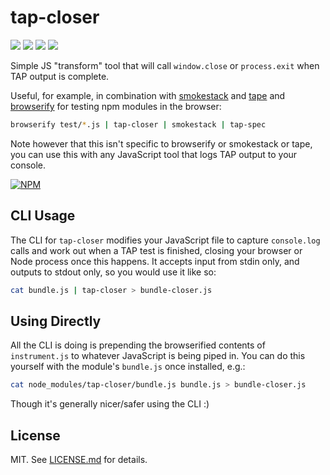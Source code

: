# tap-closer
![](http://img.shields.io/badge/stability-experimental-orange.svg?style=flat)
![](http://img.shields.io/npm/v/tap-closer.svg?style=flat)
![](http://img.shields.io/npm/dm/tap-closer.svg?style=flat)
![](http://img.shields.io/npm/l/tap-closer.svg?style=flat)

Simple JS "transform" tool that will call `window.close` or `process.exit` when
TAP output is complete.

Useful, for example, in combination with
[smokestack](http://github.com/hughsk/smokestack) and
[tape](http://github.com/substack/tape) and
[browserify](http://github.com/substack/node-browserify) for testing npm modules
in the browser:

``` bash
browserify test/*.js | tap-closer | smokestack | tap-spec
```

Note however that this isn't specific to browserify or smokestack or tape, you
can use this with any JavaScript tool that logs TAP output to your console.

[![NPM](https://nodei.co/npm/tap-closer.png)](https://nodei.co/npm/tap-closer/)

## CLI Usage

The CLI for `tap-closer` modifies your JavaScript file to capture `console.log`
calls and work out when a TAP test is finished, closing your browser or Node
process once this happens. It accepts input from stdin only, and outputs to
stdout only, so you would use it like so:

``` bash
cat bundle.js | tap-closer > bundle-closer.js
```

## Using Directly

All the CLI is doing is prepending the browserified contents of `instrument.js`
to whatever JavaScript is being piped in. You can do this yourself with the
module's `bundle.js` once installed, e.g.:

``` bash
cat node_modules/tap-closer/bundle.js bundle.js > bundle-closer.js
```

Though it's generally nicer/safer using the CLI :)

## License

MIT. See [LICENSE.md](http://github.com/hughsk/tap-closer/blob/master/LICENSE.md) for details.
